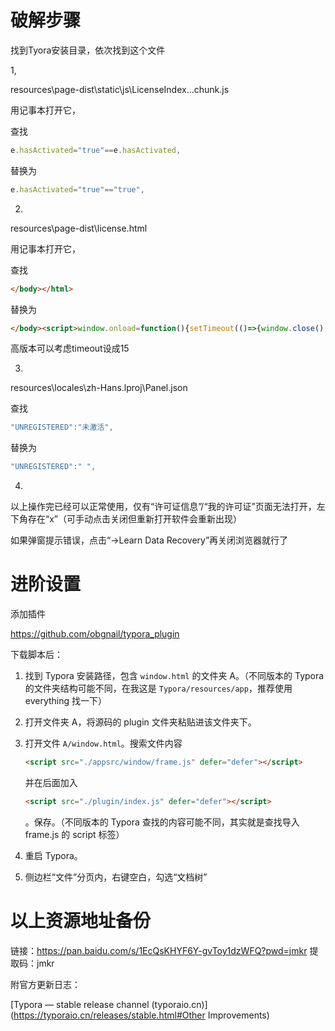 # 破解步骤

找到Tyora安装目录，依次找到这个文件

1,

resources\page-dist\static\js\LicenseIndex...chunk.js

用记事本打开它，

查找

```javascript
e.hasActivated="true"==e.hasActivated,
```

替换为

```javascript
e.hasActivated="true"=="true",
```

2.

resources\page-dist\license.html

用记事本打开它，

查找

```html
</body></html>
```

替换为

```html
</body><script>window.onload=function(){setTimeout(()=>{window.close();},5);}</script></html>
```

高版本可以考虑timeout设成15

3.

resources\locales\zh-Hans.lproj\Panel.json

查找

```javascript
"UNREGISTERED":"未激活",
```

替换为

```javascript
"UNREGISTERED":" ",
```

4.

以上操作完已经可以正常使用，仅有“许可证信息”/“我的许可证”页面无法打开，左下角存在“x”（可手动点击关闭但重新打开软件会重新出现）

如果弹窗提示错误，点击“->Learn Data Recovery”再关闭浏览器就行了

# 进阶设置

添加插件

https://github.com/obgnail/typora_plugin

下载脚本后：

1. 找到 Typora 安装路径，包含 `window.html` 的文件夹 A。（不同版本的 Typora 的文件夹结构可能不同，在我这是 `Typora/resources/app`，推荐使用 everything 找一下）
2. 打开文件夹 A，将源码的 plugin 文件夹粘贴进该文件夹下。
3. 打开文件 `A/window.html`。搜索文件内容 

   ```html
   <script src="./appsrc/window/frame.js" defer="defer"></script>
   ```

   并在后面加入 

   ```html
   <script src="./plugin/index.js" defer="defer"></script>
   ```

   。保存。（不同版本的 Typora 查找的内容可能不同，其实就是查找导入 frame.js 的 script 标签）
4. 重启 Typora。
5. 侧边栏“文件”分页内，右键空白，勾选“文档树”

# 以上资源地址备份

链接：https://pan.baidu.com/s/1EcQsKHYF6Y-gvToy1dzWFQ?pwd=jmkr 
提取码：jmkr 

附官方更新日志：

[Typora — stable release channel (typoraio.cn)](https://typoraio.cn/releases/stable.html#Other Improvements)